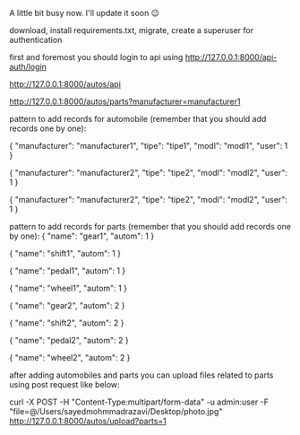 A little bit busy now. I'll update it soon :wink:

download, install requirements.txt, migrate, create a superuser for authentication

first and foremost you should login to api using http://127.0.0.1:8000/api-auth/login

http://127.0.0.1:8000/autos/api

http://127.0.0.1:8000/autos/parts?manufacturer=manufacturer1

pattern to add records for automobile (remember that you should add records one by one):

{
    "manufacturer": "manufacturer1",
    "tipe": "tipe1",
    "modl": "modl1",
    "user": 1
}

{
    "manufacturer": "manufacturer2",
    "tipe": "tipe2",
    "modl": "modl2",
    "user": 1
}

{
    "manufacturer": "manufacturer2",
    "tipe": "tipe2",
    "modl": "modl2",
    "user": 1
}

pattern to add records for parts (remember that you should add records one by one):
{
    "name": "gear1",
    "autom": 1
}

{
    "name": "shift1",
    "autom": 1
}

{
    "name": "pedal1",
    "autom": 1
}

{
    "name": "wheel1",
    "autom": 1
}


{
    "name": "gear2",
    "autom": 2
}

{
    "name": "shift2",
    "autom": 2
}

{
    "name": "pedal2",
    "autom": 2
}

{
    "name": "wheel2",
    "autom": 2
}

after adding automobiles and parts you can upload files related to parts using post request like below:

curl -X POST -H "Content-Type:multipart/form-data" -u admin:user -F "file=@/Users/sayedmohmmadrazavi/Desktop/photo.jpg" http://127.0.0.1:8000/autos/upload?parts=1

